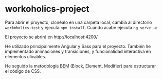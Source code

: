 # workoholics-project

Para abrir el proyecto, clonéalo en una carpeta local, cambia al directorio `workoholics-test` y ejecuta `npm install`. Cuando acabe ejecuta `ng serve -o`

El proyecto se abrirá en http://localhost:4200/

He utilizado principalmente Angular y Sass para el proyecto. También he implementado animaciones y transiciones, y funcionalidad interactiva en elementos clicables.

He seguido la metodología [BEM](http://getbem.com/) (Block, Element, Modifier) para estructurar el código de CSS.
